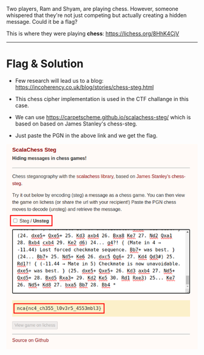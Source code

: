 Two players, Ram and Shyam, are playing chess. However, someone whispered that they're not just competing but actually creating a hidden message. Could it be a flag?

This is where they were playing **chess**: https://lichess.org/8HhK4CjV

---
# Flag & Solution
- Few research will lead us to a blog: https://incoherency.co.uk/blog/stories/chess-steg.html

- This chess cipher implementation is used in the CTF challange in this case.

- We can use https://carpetscheme.github.io/scalachess-steg/ which is based on based on James Stanley's chess-steg.

- Just paste the PGN in the above link and we get the flag.

![](image.png)